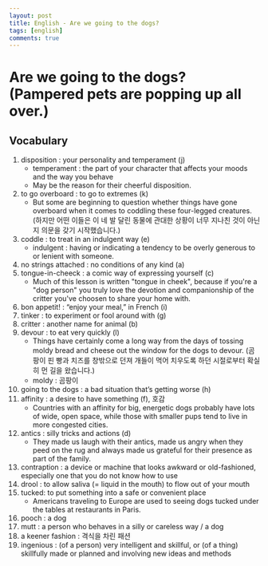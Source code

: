 ```yaml
---
layout: post
title: English - Are we going to the dogs?
tags: [english]
comments: true
---
```


# Are we going to the dogs? (Pampered pets are popping up all over.)

## Vocabulary
1. disposition : your personality and temperament (j)
    - temperament : the part of your character that affects your moods and the way you behave
    - May be the reason for their cheerful disposition.
2. to go overboard : to go to extremes (k)
    - But some are beginning to question whether things have gone overboard when it comes to coddling these four-legged creatures. (하지만 어떤 이들은 이 네 발 달린 동물에 관대한 상황이 너무 지나친 것이 아닌지 의문을 갖기 시작했습니다.)
3. coddle : to treat in an indulgent way (e)
    - indulgent : having or indicating a tendency to be overly generous to or lenient with someone.
4. no strings attached : no conditions of any kind (a)
5. tongue-in-cheeck : a comic way of expressing yourself (c)
    - Much of this lesson is written "tongue in cheek", because if you're a "dog person" you truly love the devotion and companionship of the critter you've choosen to share your home with.
6. bon appetit! : “enjoy your meal,” in French (i)
7. tinker : to experiment or fool around with (g)
8. critter : another name for animal (b)
9. devour : to eat very quickly (l)
    - Things have certainly come a long way from the days of tossing moldy bread and cheese out the window for the dogs to devour. (곰팡이 핀 빵과 치즈를 창밖으로 던져 개들이 먹어 치우도록 하던 시절로부터 확실히 먼 길을 왔습니다.)
    - moldy : 곰팡이
10. going to the dogs : a bad situation that’s getting worse (h)
11. affinity : a desire to have something (f), 호감
    - Countries with an affinity for big, energetic dogs probably have lots of wide, open space, while those with smaller pups tend to live in more congested cities.
12. antics : silly tricks and actions (d)
    - They made us laugh with their antics, made us angry when they peed on the rug and always made us grateful for their presence as part of the family.
13. contraption : a device or machine that looks awkward or old-fashioned, especially one that you do not know how to use
14. drool : to allow saliva (= liquid in the mouth) to flow out of your mouth
15. tucked: to put something into a safe or convenient place 
    - Americans traveling to Europe are used to seeing dogs tucked under the tables at restaurants in Paris.
16. pooch : a dog
17. mutt : a person who behaves in a silly or careless way / a dog
18. a keener fashion : 격식을 차린 패션
19. ingenious : (of a person) very intelligent and skillful, or (of a thing) skillfully made or planned and involving new ideas and methods
